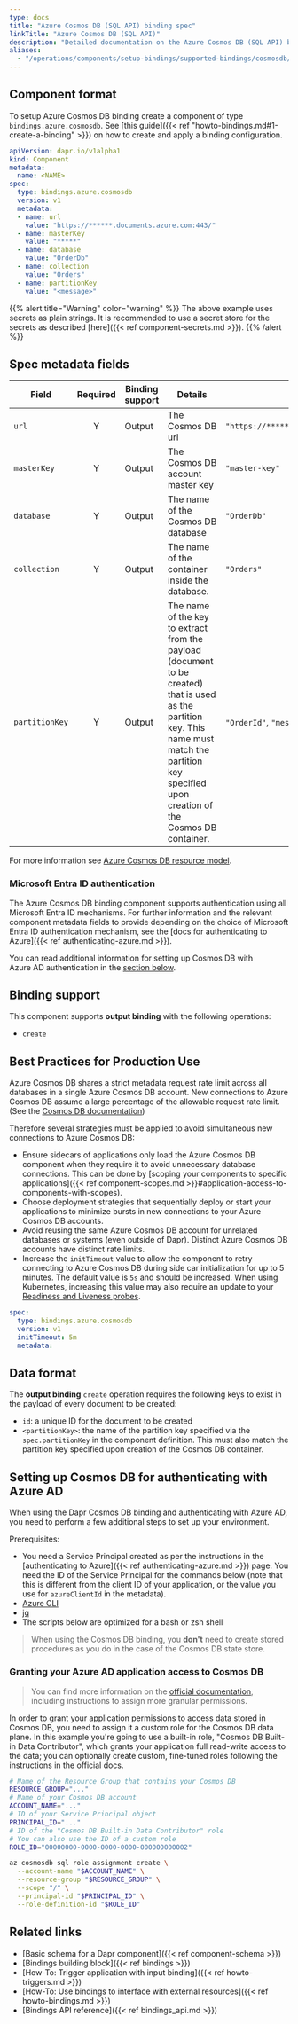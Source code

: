 ```yaml
---
type: docs
title: "Azure Cosmos DB (SQL API) binding spec"
linkTitle: "Azure Cosmos DB (SQL API)"
description: "Detailed documentation on the Azure Cosmos DB (SQL API) binding component"
aliases:
  - "/operations/components/setup-bindings/supported-bindings/cosmosdb/"
---
```


## Component format

To setup Azure Cosmos DB binding create a component of type `bindings.azure.cosmosdb`. See [this guide]({{< ref "howto-bindings.md#1-create-a-binding" >}}) on how to create and apply a binding configuration.

```yaml
apiVersion: dapr.io/v1alpha1
kind: Component
metadata:
  name: <NAME>
spec:
  type: bindings.azure.cosmosdb
  version: v1
  metadata:
  - name: url
    value: "https://******.documents.azure.com:443/"
  - name: masterKey
    value: "*****"
  - name: database
    value: "OrderDb"
  - name: collection
    value: "Orders"
  - name: partitionKey
    value: "<message>"
```

{{% alert title="Warning" color="warning" %}}
The above example uses secrets as plain strings. It is recommended to use a secret store for the secrets as described [here]({{< ref component-secrets.md >}}).
{{% /alert %}}

## Spec metadata fields

| Field              | Required | Binding support | Details | Example |
|--------------------|:--------:|--------|---------|---------|
| `url` | Y | Output | The Cosmos DB url | `"https://******.documents.azure.com:443/"` |
| `masterKey` | Y | Output | The Cosmos DB account master key | `"master-key"` |
| `database` | Y | Output | The name of the Cosmos DB database | `"OrderDb"` |
| `collection` | Y | Output | The name of the container inside the database.  | `"Orders"` |
| `partitionKey` | Y | Output | The name of the key to extract from the payload (document to be created) that is used as the partition key. This name must match the partition key specified upon creation of the Cosmos DB container. | `"OrderId"`, `"message"` |

For more information see [Azure Cosmos DB resource model](https://docs.microsoft.com/azure/cosmos-db/account-databases-containers-items).

### Microsoft Entra ID authentication

The Azure Cosmos DB binding component supports authentication using all Microsoft Entra ID mechanisms. For further information and the relevant component metadata fields to provide depending on the choice of Microsoft Entra ID authentication mechanism, see the [docs for authenticating to Azure]({{< ref authenticating-azure.md >}}).

You can read additional information for setting up Cosmos DB with Azure AD authentication in the [section below](#setting-up-cosmos-db-for-authenticating-with-azure-ad).

## Binding support

This component supports **output binding** with the following operations:

- `create`

## Best Practices for Production Use

Azure Cosmos DB shares a strict metadata request rate limit across all databases in a single Azure Cosmos DB account. New connections to Azure Cosmos DB assume a large percentage of the allowable request rate limit. (See the [Cosmos DB documentation](https://docs.microsoft.com/azure/cosmos-db/sql/troubleshoot-request-rate-too-large#recommended-solution-3))

Therefore several strategies must be applied to avoid simultaneous new connections to Azure Cosmos DB:

- Ensure sidecars of applications only load the Azure Cosmos DB component when they require it to avoid unnecessary database connections. This can be done by [scoping your components to specific applications]({{< ref component-scopes.md >}}#application-access-to-components-with-scopes).
- Choose deployment strategies that sequentially deploy or start your applications to minimize bursts in new connections to your Azure Cosmos DB accounts.
- Avoid reusing the same Azure Cosmos DB account for unrelated databases or systems (even outside of Dapr). Distinct Azure Cosmos DB accounts have distinct rate limits.
- Increase the `initTimeout` value to allow the component to retry connecting to Azure Cosmos DB during side car initialization for up to 5 minutes. The default value is `5s` and should be increased. When using Kubernetes, increasing this value may also require an update to your [Readiness and Liveness probes](https://kubernetes.io/docs/tasks/configure-pod-container/configure-liveness-readiness-startup-probes/).

```yaml
spec:
  type: bindings.azure.cosmosdb
  version: v1
  initTimeout: 5m
  metadata:
```

## Data format

The **output binding** `create` operation requires the following keys to exist in the payload of every document to be created:

- `id`: a unique ID for the document to be created
- `<partitionKey>`: the name of the partition key specified via the `spec.partitionKey` in the component definition. This must also match the partition key specified upon creation of the Cosmos DB container.

## Setting up Cosmos DB for authenticating with Azure AD

When using the Dapr Cosmos DB binding and authenticating with Azure AD, you need to perform a few additional steps to set up your environment.

Prerequisites:

- You need a Service Principal created as per the instructions in the [authenticating to Azure]({{< ref authenticating-azure.md >}}) page. You need the ID of the Service Principal for the commands below (note that this is different from the client ID of your application, or the value you use for `azureClientId` in the metadata).
- [Azure CLI](https://docs.microsoft.com/cli/azure/install-azure-cli)
- [jq](https://stedolan.github.io/jq/download/)
- The scripts below are optimized for a bash or zsh shell

> When using the Cosmos DB binding, you **don't** need to create stored procedures as you do in the case of the Cosmos DB state store.

### Granting your Azure AD application access to Cosmos DB

> You can find more information on the [official documentation](https://docs.microsoft.com/azure/cosmos-db/how-to-setup-rbac), including instructions to assign more granular permissions.

In order to grant your application permissions to access data stored in Cosmos DB, you need to assign it a custom role for the Cosmos DB data plane. In this example you're going to use a built-in role, "Cosmos DB Built-in Data Contributor", which grants your application full read-write access to the data; you can optionally create custom, fine-tuned roles following the instructions in the official docs.

```sh
# Name of the Resource Group that contains your Cosmos DB
RESOURCE_GROUP="..."
# Name of your Cosmos DB account
ACCOUNT_NAME="..."
# ID of your Service Principal object
PRINCIPAL_ID="..."
# ID of the "Cosmos DB Built-in Data Contributor" role
# You can also use the ID of a custom role
ROLE_ID="00000000-0000-0000-0000-000000000002"

az cosmosdb sql role assignment create \
  --account-name "$ACCOUNT_NAME" \
  --resource-group "$RESOURCE_GROUP" \
  --scope "/" \
  --principal-id "$PRINCIPAL_ID" \
  --role-definition-id "$ROLE_ID"
```

## Related links

- [Basic schema for a Dapr component]({{< ref component-schema >}})
- [Bindings building block]({{< ref bindings >}})
- [How-To: Trigger application with input binding]({{< ref howto-triggers.md >}})
- [How-To: Use bindings to interface with external resources]({{< ref howto-bindings.md >}})
- [Bindings API reference]({{< ref bindings_api.md >}})
